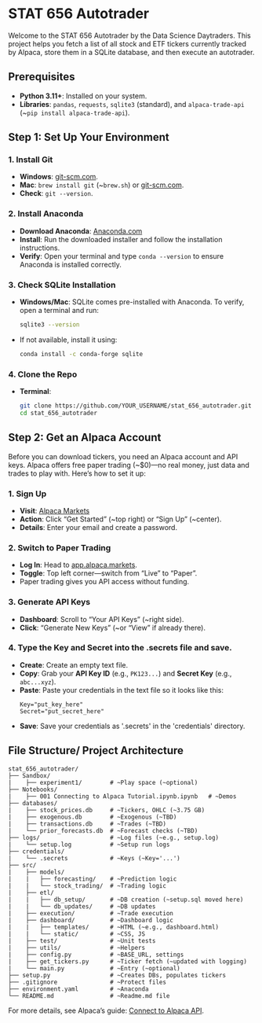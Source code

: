 # STAT 656 Autotrader

Welcome to the STAT 656 Autotrader by the Data Science Daytraders. This project helps you fetch a list of all stock and ETF tickers currently tracked by Alpaca, store them in a SQLite database, and then execute an autotrader.

## Prerequisites

- **Python 3.11+**: Installed on your system.
- **Libraries**: `pandas`, `requests`, `sqlite3` (standard), and `alpaca-trade-api` (~`pip install alpaca-trade-api`).

## Step 1: Set Up Your Environment

### 1. Install Git
- **Windows**: [git-scm.com](https://git-scm.com/download/win).
- **Mac**: `brew install git` (~`brew.sh`) or [git-scm.com](https://git-scm.com/download/mac).
- **Check**: `git --version`.

### 2. Install Anaconda
- **Download Anaconda**: [Anaconda.com](https://www.anaconda.com/products/distribution)
- **Install**: Run the downloaded installer and follow the installation instructions.
- **Verify**: Open your terminal and type `conda --version` to ensure Anaconda is installed correctly.

### 3. Check SQLite Installation
- **Windows/Mac**: SQLite comes pre-installed with Anaconda. To verify, open a terminal and run:
  ```bash
  sqlite3 --version
  ```
- If not available, install it using:
  ```bash
  conda install -c conda-forge sqlite
  ```

### 4. Clone the Repo
- **Terminal**: 
  ```bash
  git clone https://github.com/YOUR_USERNAME/stat_656_autotrader.git
  cd stat_656_autotrader
  ```

## Step 2: Get an Alpaca Account

Before you can download tickers, you need an Alpaca account and API keys. Alpaca offers free paper trading (~$0)—no real money, just data and trades to play with. Here’s how to set it up:

### 1. Sign Up
- **Visit**: [Alpaca Markets](https://alpaca.markets/)
- **Action**: Click “Get Started” (~top right) or “Sign Up” (~center).
- **Details**: Enter your email and create a password.

### 2. Switch to Paper Trading
- **Log In**: Head to [app.alpaca.markets](https://app.alpaca.markets/).
- **Toggle**: Top left corner—switch from “Live” to “Paper”.
- Paper trading gives you API access without funding.

### 3. Generate API Keys
- **Dashboard**: Scroll to “Your API Keys” (~right side).
- **Click**: “Generate New Keys” (~or “View” if already there).

### 4. Type the Key and Secret into the .secrets file and save.
- **Create**: Create an empty text file.
- **Copy**: Grab your **API Key ID** (e.g., `PK123...`) and **Secret Key** (e.g., `abc...xyz`).
- **Paste**: Paste your credentials in the text file so it looks like this:
  ```
  Key="put_key_here"
  Secret="put_secret_here"
  ```
- **Save**: Save your credentials as '.secrets' in the 'credentials' directory.


## File Structure/ Project Architecture

```
stat_656_autotrader/
├── Sandbox/            
|    ├── experiment1/        # ~Play space (~optional)
├── Notebooks/    
|    ├── 001 Connecting to Alpaca Tutorial.ipynb.ipynb   # ~Demos
├── databases/    
|    ├── stock_prices.db     # ~Tickers, OHLC (~3.75 GB)
|    ├── exogenous.db        # ~Exogenous (~TBD)
|    ├── transactions.db     # ~Trades (~TBD)
|    └── prior_forecasts.db  # ~Forecast checks (~TBD)
├── logs/                    # ~Log files (~e.g., setup.log)
|    └── setup.log           # ~Setup run logs
├── credentials/
|    └── .secrets            # ~Keys (~Key='...')
├── src/         
|    ├── models/             
|    |   ├── forecasting/    # ~Prediction logic
|    |   └── stock_trading/  # ~Trading logic
|    ├── etl/             
|    |   ├── db_setup/       # ~DB creation (~setup.sql moved here)
|    |   └── db_updates/     # ~DB updates
|    ├── execution/          # ~Trade execution
|    ├── dashboard/          # ~Dashboard logic
|    |   ├── templates/      # ~HTML (~e.g., dashboard.html)
|    |   └── static/         # ~CSS, JS
|    ├── test/               # ~Unit tests
|    ├── utils/              # ~Helpers 
|    ├── config.py           # ~BASE_URL, settings
|    ├── get_tickers.py      # ~Ticker fetch (~updated with logging)
|    └── main.py             # ~Entry (~optional)
├── setup.py                 # ~Creates DBs, populates tickers
├── .gitignore               # ~Protect files
├── environment.yaml         # ~Anaconda
└── README.md                # ~Readme.md file 
```

For more details, see Alpaca’s guide: [Connect to Alpaca API](https://alpaca.markets/learn/connect-to-alpaca-api).
